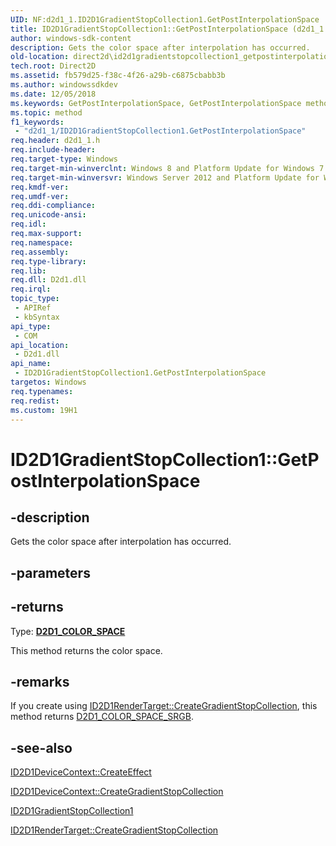 ```yaml
---
UID: NF:d2d1_1.ID2D1GradientStopCollection1.GetPostInterpolationSpace
title: ID2D1GradientStopCollection1::GetPostInterpolationSpace (d2d1_1.h)
author: windows-sdk-content
description: Gets the color space after interpolation has occurred.
old-location: direct2d\id2d1gradientstopcollection1_getpostinterpolationspace.htm
tech.root: Direct2D
ms.assetid: fb579d25-f38c-4f26-a29b-c6875cbabb3b
ms.author: windowssdkdev
ms.date: 12/05/2018
ms.keywords: GetPostInterpolationSpace, GetPostInterpolationSpace method [Direct2D], GetPostInterpolationSpace method [Direct2D],ID2D1GradientStopCollection1 interface, ID2D1GradientStopCollection1 interface [Direct2D],GetPostInterpolationSpace method, ID2D1GradientStopCollection1.GetPostInterpolationSpace, ID2D1GradientStopCollection1::GetPostInterpolationSpace, d2d1_1/ID2D1GradientStopCollection1::GetPostInterpolationSpace, direct2d.id2d1gradientstopcollection1_getpostinterpolationspace
ms.topic: method
f1_keywords: 
 - "d2d1_1/ID2D1GradientStopCollection1.GetPostInterpolationSpace"
req.header: d2d1_1.h
req.include-header: 
req.target-type: Windows
req.target-min-winverclnt: Windows 8 and Platform Update for Windows 7 [desktop apps \| UWP apps]
req.target-min-winversvr: Windows Server 2012 and Platform Update for Windows Server 2008 R2 [desktop apps \| UWP apps]
req.kmdf-ver: 
req.umdf-ver: 
req.ddi-compliance: 
req.unicode-ansi: 
req.idl: 
req.max-support: 
req.namespace: 
req.assembly: 
req.type-library: 
req.lib: 
req.dll: D2d1.dll
req.irql: 
topic_type:
 - APIRef
 - kbSyntax
api_type:
 - COM
api_location:
 - D2d1.dll
api_name:
 - ID2D1GradientStopCollection1.GetPostInterpolationSpace
targetos: Windows
req.typenames: 
req.redist: 
ms.custom: 19H1
---
```


# ID2D1GradientStopCollection1::GetPostInterpolationSpace


## -description


Gets the color space after interpolation has occurred.


## -parameters






## -returns



Type: <b><a href="https://docs.microsoft.com/windows/desktop/api/d2d1_1/ne-d2d1_1-d2d1_color_space">D2D1_COLOR_SPACE</a></b>

This method returns the color space.




## -remarks



If you create using <a href="https://docs.microsoft.com/windows/win32/api/d2d1/nf-d2d1-id2d1rendertarget-creategradientstopcollection(constd2d1_gradient_stop_uint32_d2d1_gamma_d2d1_extend_mode_id2d1gradientstopcollection)">ID2D1RenderTarget::CreateGradientStopCollection</a>, this method returns <a href="https://docs.microsoft.com/windows/desktop/api/d2d1_1/ne-d2d1_1-d2d1_color_space">D2D1_COLOR_SPACE_SRGB</a>. 




## -see-also




<a href="https://docs.microsoft.com/windows/desktop/api/d2d1_1/nf-d2d1_1-id2d1devicecontext-createeffect">ID2D1DeviceContext::CreateEffect</a>



<a href="https://docs.microsoft.com/windows/desktop/api/d2d1_1/nf-d2d1_1-id2d1devicecontext-creategradientstopcollection">ID2D1DeviceContext::CreateGradientStopCollection</a>



<a href="https://docs.microsoft.com/windows/desktop/api/d2d1_1/nn-d2d1_1-id2d1gradientstopcollection1">ID2D1GradientStopCollection1</a>



<a href="https://docs.microsoft.com/windows/win32/api/d2d1/nf-d2d1-id2d1rendertarget-creategradientstopcollection(constd2d1_gradient_stop_uint32_d2d1_gamma_d2d1_extend_mode_id2d1gradientstopcollection)">ID2D1RenderTarget::CreateGradientStopCollection</a>
 

 

